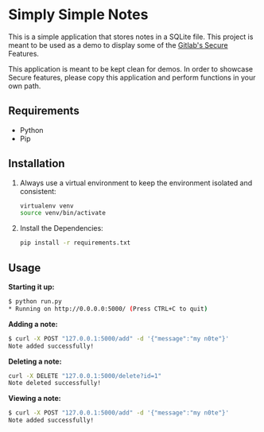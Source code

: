 # Simply Simple Notes

This is a simple application that stores notes in a SQLite file. This project is
meant to be used as a demo to display some of the [Gitlab's Secure](https://about.gitlab.com/stages-devops-lifecycle/secure/) Features.

This application is meant to be kept clean for demos. In order to showcase Secure features, please copy this application and perform functions in your own path.

## Requirements

- Python
- Pip

## Installation

1. Always use a virtual environment to keep the environment isolated and consistent:
    ```bash
    virtualenv venv
    source venv/bin/activate
    ```
2. Install the Dependencies:
    ```bash
    pip install -r requirements.txt
    ```

## Usage

**Starting it up:**

```bash
$ python run.py
* Running on http://0.0.0.0:5000/ (Press CTRL+C to quit)
```

**Adding a note:**

```bash
$ curl -X POST "127.0.0.1:5000/add" -d '{"message":"my n0te"}'
Note added successfully!
```

**Deleting a note:**

```bash
curl -X DELETE "127.0.0.1:5000/delete?id=1"
Note deleted successfully!
```

**Viewing a note:**

```bash
$ curl -X POST "127.0.0.1:5000/add" -d '{"message":"my n0te"}'
Note added successfully!
```
